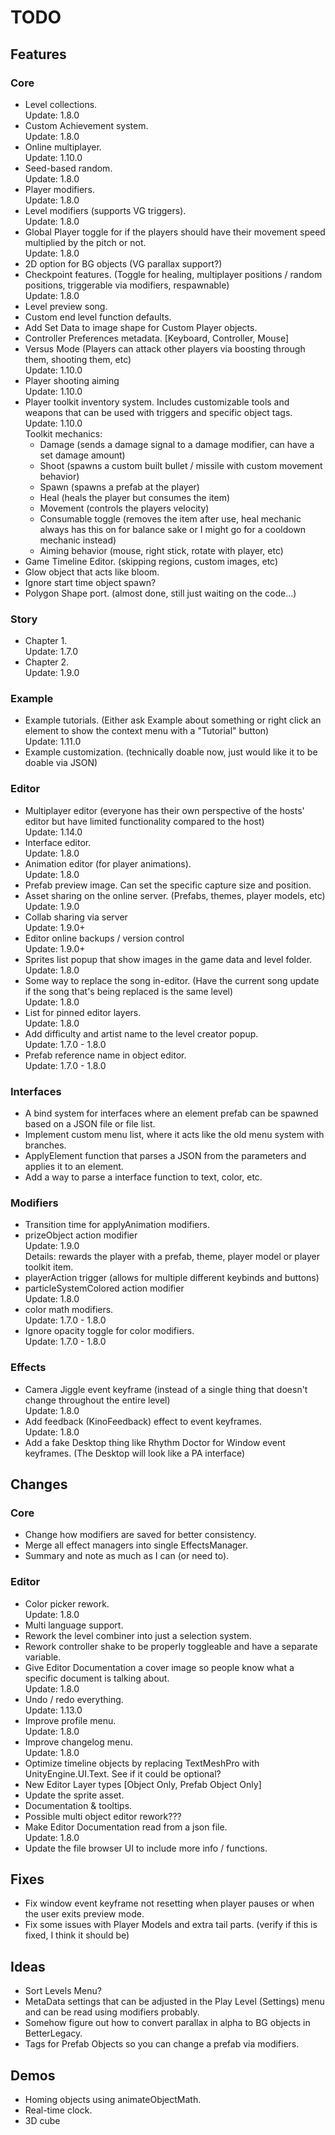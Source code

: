 ﻿# TODO

## Features

### Core
- Level collections.  
  Update: 1.8.0
- Custom Achievement system.  
  Update: 1.8.0
- Online multiplayer.  
  Update: 1.10.0
- Seed-based random.  
  Update: 1.8.0
- Player modifiers.  
  Update: 1.8.0
- Level modifiers (supports VG triggers).  
  Update: 1.8.0
- Global Player toggle for if the players should have their movement speed multiplied by the pitch or not.  
  Update: 1.8.0
- 2D option for BG objects (VG parallax support?)
- Checkpoint features. (Toggle for healing, multiplayer positions / random positions, triggerable via modifiers, respawnable)  
  Update: 1.8.0
- Level preview song.
- Custom end level function defaults.
- Add Set Data to image shape for Custom Player objects.
- Controller Preferences metadata. [Keyboard, Controller, Mouse]
- Versus Mode (Players can attack other players via boosting through them, shooting them, etc)  
  Update: 1.10.0
- Player shooting aiming  
  Update: 1.10.0
- Player toolkit inventory system. Includes customizable tools and weapons that can be used with triggers and specific object tags.    
  Update: 1.10.0  
  Toolkit mechanics:  
  - Damage (sends a damage signal to a damage modifier, can have a set damage amount)
  - Shoot (spawns a custom built bullet / missile with custom movement behavior)
  - Spawn (spawns a prefab at the player)
  - Heal (heals the player but consumes the item)
  - Movement (controls the players velocity)
  - Consumable toggle (removes the item after use, heal mechanic always has this on for balance sake or I might go for a cooldown mechanic instead)
  - Aiming behavior (mouse, right stick, rotate with player, etc)
- Game Timeline Editor. (skipping regions, custom images, etc)
- Glow object that acts like bloom.
- Ignore start time object spawn?
- Polygon Shape port. (almost done, still just waiting on the code...)

### Story
- Chapter 1.  
  Update: 1.7.0
- Chapter 2.  
  Update: 1.9.0

### Example
- Example tutorials. (Either ask Example about something or right click an element to show the context menu with a "Tutorial" button)  
  Update: 1.11.0
- Example customization. (technically doable now, just would like it to be doable via JSON)

### Editor
- Multiplayer editor (everyone has their own perspective of the hosts' editor but have limited functionality compared to the host)  
  Update: 1.14.0
- Interface editor.  
  Update: 1.8.0
- Animation editor (for player animations).  
  Update: 1.8.0
- Prefab preview image. Can set the specific capture size and position.
- Asset sharing on the online server. (Prefabs, themes, player models, etc)  
  Update: 1.9.0
- Collab sharing via server  
  Update: 1.9.0+
- Editor online backups / version control  
  Update: 1.9.0+
- Sprites list popup that show images in the game data and level folder.  
  Update: 1.8.0
- Some way to replace the song in-editor. (Have the current song update if the song that's being replaced is the same level)  
  Update: 1.8.0
- List for pinned editor layers.  
  Update: 1.8.0
- Add difficulty and artist name to the level creator popup.  
  Update: 1.7.0 - 1.8.0
- Prefab reference name in object editor.  
  Update: 1.7.0 - 1.8.0

### Interfaces
- A bind system for interfaces where an element prefab can be spawned based on a JSON file or file list.
- Implement custom menu list, where it acts like the old menu system with branches.
- ApplyElement function that parses a JSON from the parameters and applies it to an element.
- Add a way to parse a interface function to text, color, etc.

### Modifiers
- Transition time for applyAnimation modifiers.
- prizeObject action modifier  
  Update: 1.9.0  
  Details: rewards the player with a prefab, theme, player model or player toolkit item.
- playerAction trigger (allows for multiple different keybinds and buttons)
- particleSystemColored action modifier  
  Update: 1.8.0
- color math modifiers.  
  Update: 1.7.0 - 1.8.0
- Ignore opacity toggle for color modifiers.  
  Update: 1.7.0 - 1.8.0

### Effects
- Camera Jiggle event keyframe (instead of a single thing that doesn't change throughout the entire level)  
  Update: 1.8.0
- Add feedback (KinoFeedback) effect to event keyframes.  
  Update: 1.8.0
- Add a fake Desktop thing like Rhythm Doctor for Window event keyframes. (The Desktop will look like a PA interface)


## Changes

### Core
- Change how modifiers are saved for better consistency.
- Merge all effect managers into single EffectsManager.
- Summary and note as much as I can (or need to).

### Editor
- Color picker rework.  
  Update: 1.8.0
- Multi language support.
- Rework the level combiner into just a selection system.
- Rework controller shake to be properly toggleable and have a separate variable.
- Give Editor Documentation a cover image so people know what a specific document is talking about.  
  Update: 1.8.0
- Undo / redo everything.  
  Update: 1.13.0
- Improve profile menu.  
  Update: 1.8.0
- Improve changelog menu.  
  Update: 1.8.0
- Optimize timeline objects by replacing TextMeshPro with UnityEngine.UI.Text. See if it could be optional?
- New Editor Layer types [Object Only, Prefab Object Only]
- Update the sprite asset.
- Documentation & tooltips.
- Possible multi object editor rework???
- Make Editor Documentation read from a json file.  
  Update: 1.8.0
- Update the file browser UI to include more info / functions.


## Fixes
- Fix window event keyframe not resetting when player pauses or when the user exits preview mode.
- Fix some issues with Player Models and extra tail parts. (verify if this is fixed, I think it should be)


## Ideas
- Sort Levels Menu?
- MetaData settings that can be adjusted in the Play Level (Settings) menu and can be read using modifiers probably.
- Somehow figure out how to convert parallax in alpha to BG objects in BetterLegacy.
- Tags for Prefab Objects so you can change a prefab via modifiers.


## Demos
- Homing objects using animateObjectMath.
- Real-time clock.
- 3D cube